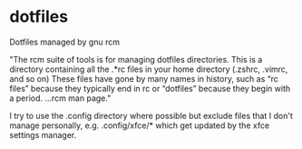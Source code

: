 # dotfiles
Dotfiles managed by gnu rcm

"The rcm suite of tools is for managing dotfiles directories. This is a directory containing all the .*rc files in your home directory (.zshrc, .vimrc, and so on) 
These files have gone by many names in history, such as “rc files” because they typically end in rc or “dotfiles” because they begin with a period.
...rcm man page." 

I try to use the .config directory where possible but exclude files that I don't manage personally, e.g. .config/xfce/* which get updated by the xfce settings manager.




